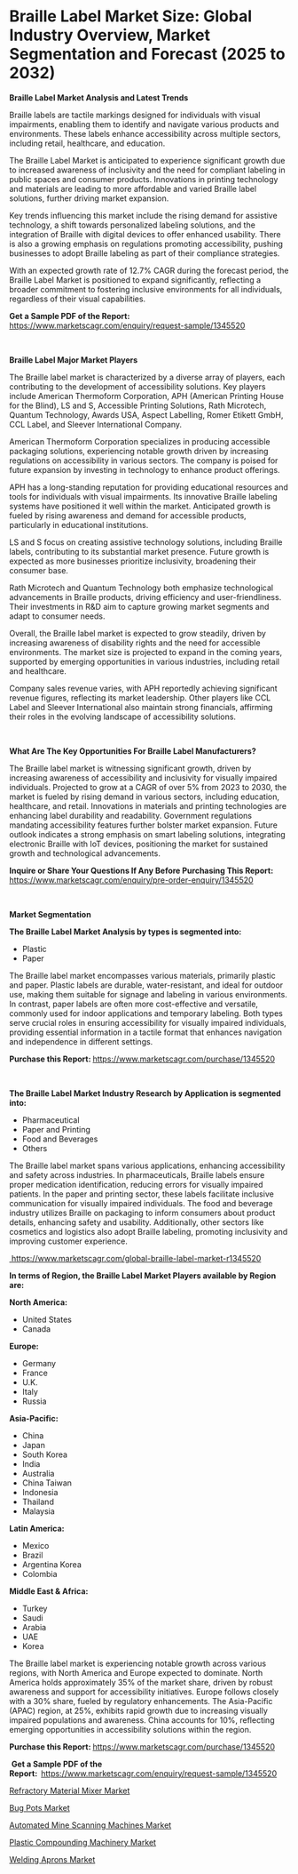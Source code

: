<p><h1>Braille Label Market Size: Global Industry Overview, Market Segmentation and Forecast (2025 to 2032)</h1></p><p><strong>Braille Label Market Analysis and Latest Trends</strong></p>
<p><p>Braille labels are tactile markings designed for individuals with visual impairments, enabling them to identify and navigate various products and environments. These labels enhance accessibility across multiple sectors, including retail, healthcare, and education. </p><p>The Braille Label Market is anticipated to experience significant growth due to increased awareness of inclusivity and the need for compliant labeling in public spaces and consumer products. Innovations in printing technology and materials are leading to more affordable and varied Braille label solutions, further driving market expansion. </p><p>Key trends influencing this market include the rising demand for assistive technology, a shift towards personalized labeling solutions, and the integration of Braille with digital devices to offer enhanced usability. There is also a growing emphasis on regulations promoting accessibility, pushing businesses to adopt Braille labeling as part of their compliance strategies.</p><p>With an expected growth rate of 12.7% CAGR during the forecast period, the Braille Label Market is positioned to expand significantly, reflecting a broader commitment to fostering inclusive environments for all individuals, regardless of their visual capabilities.</p></p>
<p><strong>Get a Sample PDF of the Report:&nbsp;</strong> <a href="https://www.marketscagr.com/enquiry/request-sample/1345520?utm_campaign=2012&utm_medium=2&utm_source=Github&utm_content=ia&utm_term=04042025&utm_id=braille-label">https://www.marketscagr.com/enquiry/request-sample/1345520</a></p>
<p>&nbsp;</p>
<p><strong>Braille Label Major Market Players</strong></p>
<p><p>The Braille label market is characterized by a diverse array of players, each contributing to the development of accessibility solutions. Key players include American Thermoform Corporation, APH (American Printing House for the Blind), LS and S, Accessible Printing Solutions, Rath Microtech, Quantum Technology, Awards USA, Aspect Labelling, Romer Etikett GmbH, CCL Label, and Sleever International Company.</p><p>American Thermoform Corporation specializes in producing accessible packaging solutions, experiencing notable growth driven by increasing regulations on accessibility in various sectors. The company is poised for future expansion by investing in technology to enhance product offerings.</p><p>APH has a long-standing reputation for providing educational resources and tools for individuals with visual impairments. Its innovative Braille labeling systems have positioned it well within the market. Anticipated growth is fueled by rising awareness and demand for accessible products, particularly in educational institutions.</p><p>LS and S focus on creating assistive technology solutions, including Braille labels, contributing to its substantial market presence. Future growth is expected as more businesses prioritize inclusivity, broadening their consumer base.</p><p>Rath Microtech and Quantum Technology both emphasize technological advancements in Braille products, driving efficiency and user-friendliness. Their investments in R&D aim to capture growing market segments and adapt to consumer needs.</p><p>Overall, the Braille label market is expected to grow steadily, driven by increasing awareness of disability rights and the need for accessible environments. The market size is projected to expand in the coming years, supported by emerging opportunities in various industries, including retail and healthcare.</p><p>Company sales revenue varies, with APH reportedly achieving significant revenue figures, reflecting its market leadership. Other players like CCL Label and Sleever International also maintain strong financials, affirming their roles in the evolving landscape of accessibility solutions.</p></p>
<p>&nbsp;</p>
<p><strong>What Are The Key Opportunities For Braille Label Manufacturers?</strong></p>
<p><p>The Braille label market is witnessing significant growth, driven by increasing awareness of accessibility and inclusivity for visually impaired individuals. Projected to grow at a CAGR of over 5% from 2023 to 2030, the market is fueled by rising demand in various sectors, including education, healthcare, and retail. Innovations in materials and printing technologies are enhancing label durability and readability. Government regulations mandating accessibility features further bolster market expansion. Future outlook indicates a strong emphasis on smart labeling solutions, integrating electronic Braille with IoT devices, positioning the market for sustained growth and technological advancements.</p></p>
<p><strong>Inquire or Share Your Questions If Any Before Purchasing This Report:</strong> <a href="https://www.marketscagr.com/enquiry/pre-order-enquiry/1345520?utm_campaign=2012&utm_medium=2&utm_source=Github&utm_content=ia&utm_term=04042025&utm_id=braille-label">https://www.marketscagr.com/enquiry/pre-order-enquiry/1345520</a></p>
<p>&nbsp;</p>
<p><strong>Market Segmentation</strong></p>
<p><strong>The Braille Label Market Analysis by types is segmented into:</strong></p>
<p><ul><li>Plastic</li><li>Paper</li></ul></p>
<p><p>The Braille label market encompasses various materials, primarily plastic and paper. Plastic labels are durable, water-resistant, and ideal for outdoor use, making them suitable for signage and labeling in various environments. In contrast, paper labels are often more cost-effective and versatile, commonly used for indoor applications and temporary labeling. Both types serve crucial roles in ensuring accessibility for visually impaired individuals, providing essential information in a tactile format that enhances navigation and independence in different settings.</p></p>
<p><strong>Purchase this Report:&nbsp;</strong><a href="https://www.marketscagr.com/purchase/1345520?utm_campaign=2012&utm_medium=2&utm_source=Github&utm_content=ia&utm_term=04042025&utm_id=braille-label">https://www.marketscagr.com/purchase/1345520</a></p>
<p>&nbsp;</p>
<p><strong>The Braille Label Market Industry Research by Application is segmented into:</strong></p>
<p><ul><li>Pharmaceutical</li><li>Paper and Printing</li><li>Food and Beverages</li><li>Others</li></ul></p>
<p><p>The Braille label market spans various applications, enhancing accessibility and safety across industries. In pharmaceuticals, Braille labels ensure proper medication identification, reducing errors for visually impaired patients. In the paper and printing sector, these labels facilitate inclusive communication for visually impaired individuals. The food and beverage industry utilizes Braille on packaging to inform consumers about product details, enhancing safety and usability. Additionally, other sectors like cosmetics and logistics also adopt Braille labeling, promoting inclusivity and improving customer experience.</p></p>
<p><a href="https://www.marketscagr.com/global-braille-label-market-r1345520?utm_campaign=2012&utm_medium=2&utm_source=Github&utm_content=ia&utm_term=04042025&utm_id=braille-label">&nbsp;https://www.marketscagr.com/global-braille-label-market-r1345520</a></p>
<p><strong>In terms of Region, the Braille Label Market Players available by Region are:</strong></p>
<p>
    <p> <strong> North America: </strong>
        <ul>
            <li>United States</li>
            <li>Canada</li>
        </ul>
        </p> 
    <p> <strong> Europe: </strong>
        <ul>
            <li>Germany</li>
            <li>France</li>
            <li>U.K.</li>
            <li>Italy</li>
            <li>Russia</li>
        </ul>
        </p> 
    <p> <strong> Asia-Pacific: </strong>
        <ul>
            <li>China</li>
            <li>Japan</li>
            <li>South Korea</li>
            <li>India</li>
            <li>Australia</li>
            <li>China Taiwan</li>
            <li>Indonesia</li>
            <li>Thailand</li>
            <li>Malaysia</li>
        </ul>
        </p> 
    <p> <strong> Latin America: </strong>
        <ul>
            <li>Mexico</li>
            <li>Brazil</li>
            <li>Argentina Korea</li>
            <li>Colombia</li>
        </ul>
        </p> 
    <p> <strong> Middle East & Africa: </strong>
        <ul>
            <li>Turkey</li>
            <li>Saudi</li>
            <li>Arabia</li>
            <li>UAE</li>
            <li>Korea</li>
        </ul>
    </p>
    </p>
<p><p>The Braille label market is experiencing notable growth across various regions, with North America and Europe expected to dominate. North America holds approximately 35% of the market share, driven by robust awareness and support for accessibility initiatives. Europe follows closely with a 30% share, fueled by regulatory enhancements. The Asia-Pacific (APAC) region, at 25%, exhibits rapid growth due to increasing visually impaired populations and awareness. China accounts for 10%, reflecting emerging opportunities in accessibility solutions within the region.</p></p>
<p><strong>Purchase this Report: </strong><a href="https://www.marketscagr.com/purchase/1345520?utm_campaign=2012&utm_medium=2&utm_source=Github&utm_content=ia&utm_term=04042025&utm_id=braille-label">https://www.marketscagr.com/purchase/1345520</a></p>
<p>&nbsp;<strong>Get a Sample PDF of the Report:&nbsp;&nbsp;</strong><a href="https://www.marketscagr.com/enquiry/request-sample/1345520?utm_campaign=2012&utm_medium=2&utm_source=Github&utm_content=ia&utm_term=04042025&utm_id=braille-label">https://www.marketscagr.com/enquiry/request-sample/1345520</a></p>
<p><strong></strong></p>
<p><p><a href="https://www.linkedin.com/pulse/refractory-material-mixer-market-trend-analysis-forecasts-zpvze?utm_campaign=2012&utm_medium=2&utm_source=Github&utm_content=ia&utm_term=04042025&utm_id=braille-label">Refractory Material Mixer Market</a></p><p><a href="https://github.com/rndwazeri/Market-Research-Report-List-1/blob/main/bug-pots-market.md?utm_campaign=2012&utm_medium=2&utm_source=Github&utm_content=ia&utm_term=04042025&utm_id=braille-label">Bug Pots Market</a></p><p><a href="https://www.linkedin.com/pulse/industry-strategies-opportunities-automated-mine-scanning-aodle?utm_campaign=2012&utm_medium=2&utm_source=Github&utm_content=ia&utm_term=04042025&utm_id=braille-label">Automated Mine Scanning Machines Market</a></p><p><a href="https://www.linkedin.com/pulse/current-evaluation-future-outlook-plastic-compounding-xf45e?utm_campaign=2012&utm_medium=2&utm_source=Github&utm_content=ia&utm_term=04042025&utm_id=braille-label">Plastic Compounding Machinery Market</a></p><p><a href="https://github.com/dubelsuehsik/Market-Research-Report-List-1/blob/main/welding-aprons-market.md?utm_campaign=2012&utm_medium=2&utm_source=Github&utm_content=ia&utm_term=04042025&utm_id=braille-label">Welding Aprons Market</a></p></p>